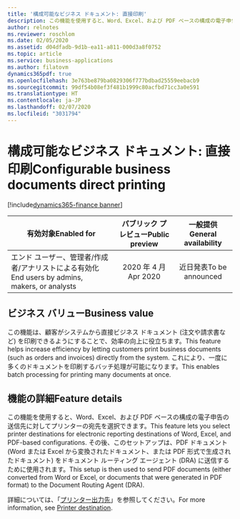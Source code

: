 ```yaml
---
title: '構成可能なビジネス ドキュメント: 直接印刷'
description: この機能を使用すると、Word、Excel、および PDF ベースの構成の電子申告の送信先に対してプリンターの宛先を選択できます。
author: relnotes
ms.reviewer: roschlom
ms.date: 02/05/2020
ms.assetid: d04dfadb-9d1b-ea11-a811-000d3a8f0752
ms.topic: article
ms.service: business-applications
ms.author: filatovm
dynamics365pdf: true
ms.openlocfilehash: 3e763be879ba0829306f777bdbad25559eebacb9
ms.sourcegitcommit: 99df54b08ef3f481b1999c80acfbd71cc3a0e591
ms.translationtype: HT
ms.contentlocale: ja-JP
ms.lasthandoff: 02/07/2020
ms.locfileid: "3031794"
---
```

# <a name="configurable-business-documents-direct-printing"></a><span data-ttu-id="24fbf-103">構成可能なビジネス ドキュメント: 直接印刷</span><span class="sxs-lookup"><span data-stu-id="24fbf-103">Configurable business documents direct printing</span></span>
[!include[dynamics365-finance banner](../includes/dynamics365-finance.md)]

| <span data-ttu-id="24fbf-104">有効対象</span><span class="sxs-lookup"><span data-stu-id="24fbf-104">Enabled for</span></span>    |  <span data-ttu-id="24fbf-105">パブリック プレビュー</span><span class="sxs-lookup"><span data-stu-id="24fbf-105">Public preview</span></span> | <span data-ttu-id="24fbf-106">一般提供</span><span class="sxs-lookup"><span data-stu-id="24fbf-106">General availability</span></span> | 
| ---------- | :----------: |:----------: |
|<span data-ttu-id="24fbf-107">エンド ユーザー、管理者/作成者/アナリストによる有効化</span><span class="sxs-lookup"><span data-stu-id="24fbf-107">End users by admins, makers, or analysts</span></span>|<span data-ttu-id="24fbf-108">2020 年 4 月</span><span class="sxs-lookup"><span data-stu-id="24fbf-108">Apr 2020</span></span>| <span data-ttu-id="24fbf-109">近日発表</span><span class="sxs-lookup"><span data-stu-id="24fbf-109">To be announced</span></span>|


## <a name="business-value"></a><span data-ttu-id="24fbf-110">ビジネス バリュー</span><span class="sxs-lookup"><span data-stu-id="24fbf-110">Business value</span></span>
<!-- bv start -->
<span data-ttu-id="24fbf-111">この機能は、顧客がシステムから直接ビジネス ドキュメント (注文や請求書など) を印刷できるようにすることで、効率の向上に役立ちます。</span><span class="sxs-lookup"><span data-stu-id="24fbf-111">This feature helps increase efficiency by letting customers print business documents (such as orders and invoices) directly from the system.</span></span> <span data-ttu-id="24fbf-112">これにより、一度に多くのドキュメントを印刷するバッチ処理が可能になります。</span><span class="sxs-lookup"><span data-stu-id="24fbf-112">This enables batch processing for printing many documents at once.</span></span>
<!-- bv end -->



## <a name="feature-details"></a><span data-ttu-id="24fbf-113">機能の詳細</span><span class="sxs-lookup"><span data-stu-id="24fbf-113">Feature details</span></span>
<!--feature detail start -->
<span data-ttu-id="24fbf-114">この機能を使用すると、Word、Excel、および PDF ベースの構成の電子申告の送信先に対してプリンターの宛先を選択できます。</span><span class="sxs-lookup"><span data-stu-id="24fbf-114">This feature lets you select printer destinations for electronic reporting destinations of Word, Excel, and PDF-based configurations.</span></span> <span data-ttu-id="24fbf-115">その後、このセットアップは、PDF ドキュメント (Word または Excel から変換されたドキュメント、または PDF 形式で生成されたドキュメント) をドキュメント ルーティング エージェント (DRA) に送信するために使用されます。</span><span class="sxs-lookup"><span data-stu-id="24fbf-115">This setup is then used to send PDF documents (either converted from Word or Excel, or documents that were generated in PDF format) to the Document Routing Agent (DRA).</span></span>

<span data-ttu-id="24fbf-116">詳細については、「[プリンター出力先](https://docs.microsoft.com/dynamics365/fin-ops-core/dev-itpro/analytics/er-destination-type-print)」を参照してください。</span><span class="sxs-lookup"><span data-stu-id="24fbf-116">For more information, see [Printer destination](https://docs.microsoft.com/dynamics365/fin-ops-core/dev-itpro/analytics/er-destination-type-print).</span></span>
<!--feature detail end -->









